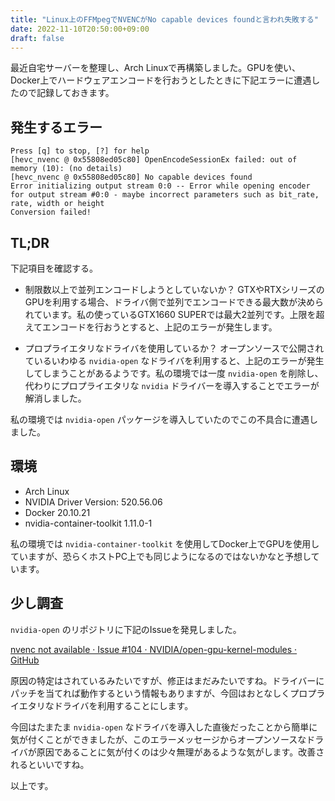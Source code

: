 ```yaml
---
title: "Linux上のFFMpegでNVENCがNo capable devices foundと言われ失敗する"
date: 2022-11-10T20:50:00+09:00
draft: false
---
```


最近自宅サーバーを整理し、Arch Linuxで再構築しました。GPUを使い、Docker上でハードウェアエンコードを行おうとしたときに下記エラーに遭遇したので記録しておきます。

## 発生するエラー

```
Press [q] to stop, [?] for help
[hevc_nvenc @ 0x55808ed05c80] OpenEncodeSessionEx failed: out of memory (10): (no details)
[hevc_nvenc @ 0x55808ed05c80] No capable devices found
Error initializing output stream 0:0 -- Error while opening encoder for output stream #0:0 - maybe incorrect parameters such as bit_rate, rate, width or height
Conversion failed!
```

## TL;DR
下記項目を確認する。

- 制限数以上で並列エンコードしようとしていないか？
GTXやRTXシリーズのGPUを利用する場合、ドライバ側で並列でエンコードできる最大数が決められています。私の使っているGTX1660 SUPERでは最大2並列です。上限を超えてエンコードを行おうとすると、上記のエラーが発生します。

- プロプライエタリなドライバを使用しているか？
オープンソースで公開されているいわゆる `nvidia-open` なドライバを利用すると、上記のエラーが発生してしまうことがあるようです。私の環境では一度 `nvidia-open` を削除し、代わりにプロプライエタリな `nvidia` ドライバーを導入することでエラーが解消しました。

私の環境では `nvidia-open` パッケージを導入していたのでこの不具合に遭遇しました。

## 環境

- Arch Linux
- NVIDIA Driver Version: 520.56.06
- Docker 20.10.21
- nvidia-container-toolkit 1.11.0-1

私の環境では `nvidia-container-toolkit` を使用してDocker上でGPUを使用していますが、恐らくホストPC上でも同じようになるのではないかなと予想しています。

## 少し調査
`nvidia-open` のリポジトリに下記のIssueを発見しました。

[nvenc not available · Issue #104 · NVIDIA/open-gpu-kernel-modules · GitHub](https://github.com/NVIDIA/open-gpu-kernel-modules/issues/104)

原因の特定はされているみたいですが、修正はまだみたいですね。ドライバーにパッチを当てれば動作するという情報もありますが、今回はおとなしくプロプライエタリなドライバを利用することにします。

今回はたまたま `nvidia-open` なドライバを導入した直後だったことから簡単に気が付くことができましたが、このエラーメッセージからオープンソースなドライバが原因であることに気が付くのは少々無理があるような気がします。改善されるといいですね。

以上です。